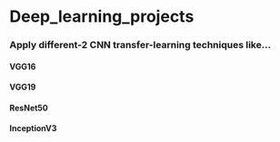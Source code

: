 # Deep_learning_projects 

### Apply different-2 CNN transfer-learning techniques like...
#### VGG16
#### VGG19
#### ResNet50
#### InceptionV3


